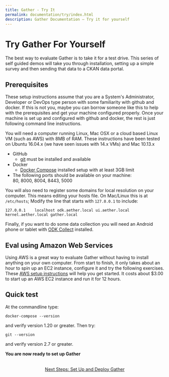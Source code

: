 ```yaml
---
title: Gather - Try It
permalink: documentation/try/index.html
description: Gather Documentation – Try it for yourself
---
```


# Try Gather For Yourself

The best way to evaluate Gather is to take it for a test drive.  This series of self guided demos will take you through installation, setting up a simple survey and then sending that data to a CKAN data portal.  

## Prerequisites
These setup instructions assume that you are a System's Administrator, Developer or DevOps type person with some familiarity with github and docker.  If this is not you, maybe you can borrow someone like this to help with the prerequisites and get your machine configured properly.  Once your machine is set up and configured with github and docker, the rest is just following command line instructions.

You will need a computer running Linux, Mac OSX or a cloud based Linux VM (such as AWS) with 8MB of RAM.  These instructions have been tested on Ubuntu 16.04.x (we have seen issues with 14.x VMs) and Mac 10.13.x 

- GitHub
    - [git](https://git-scm.com/) must be installed and available
- Docker
    - [Docker Compose](https://docs.docker.com/compose/) installed setup with at least 3GB limit
- The following ports should be available on your machine:  
80, 8000, 8004, 8443, 5000

You will also need to register some domains for local resolution on your computer. This means editing your hosts file. On Mac/Linux this is at `/etc/hosts`; Modify the line that starts with `127.0.0.1` to include:

```
127.0.0.1    localhost odk.aether.local ui.aether.local kernel.aether.local gather.local
```

Finally, if you want to do some data collection you will need an Android phone or tablet with [ODK Collect](https://play.google.com/store/apps/details?id=org.odk.collect.android&hl=en_US) installed.

## Eval using Amazon Web Services
Using AWS is a great way to evaluate Gather without having to install anything on your own computer.  From start to finish, it only takes about an hour to spin up an EC2 instance, configure it and try the following exercises.  These [AWS setup instructions](setup-aws) will help you get started. It costs about $3.00 to start up an AWS EC2 instance and run it for 12 hours.

## Quick test

At the commandline type:

```docker-compose --version```

and verify version 1.20 or greater. Then try:

```git --version```

and verify version 2.7 or greater.

**You are now ready to set up Gather**

<div style="margin-top: 2rem; text-align: center"><a href="setup">Next Steps: Set Up and Deploy Gather</a></div>
